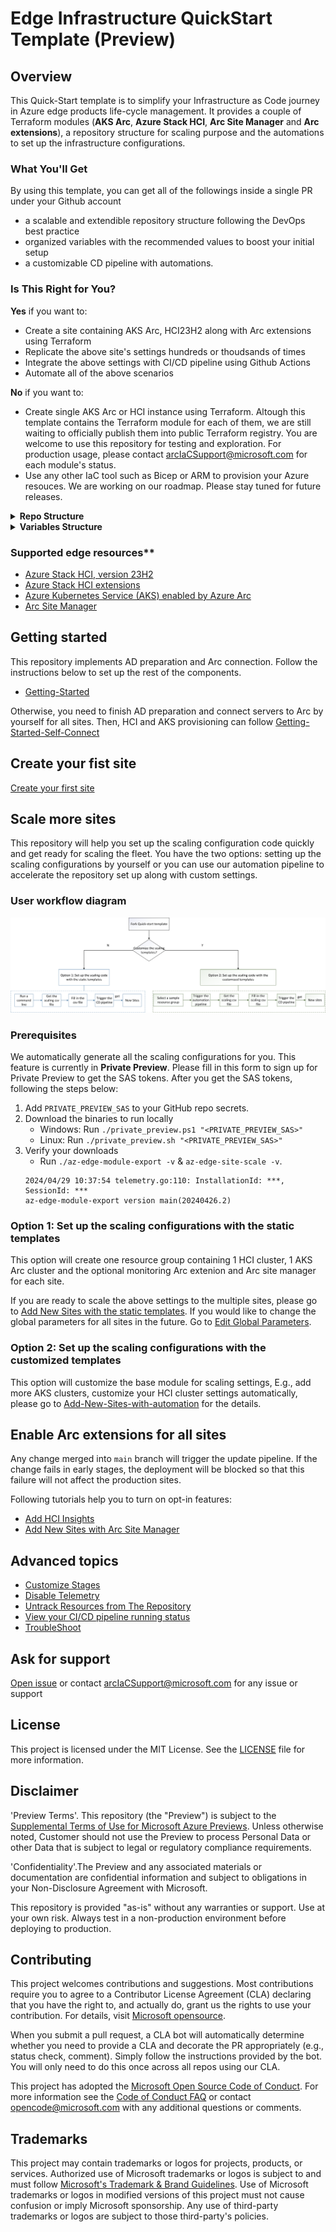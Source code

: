 # Edge Infrastructure QuickStart Template (Preview)

## Overview

This Quick-Start template is to simplify your Infrastructure as Code journey in Azure edge products life-cycle management. It provides a couple of Terraform modules (**AKS Arc**, **Azure Stack HCI**, **Arc Site Manager** and **Arc extensions**), a repository structure for scaling purpose and the automations to set up the infrastructure configurations.

### What You'll Get

By using this template, you can get all of the followings inside a single PR under your Github account

* a scalable and extendible repository structure following the DevOps best practice
* organized variables with the recommended values to boost your initial setup
* a customizable CD pipeline with automations.

### Is This Right for You?

**Yes** if you want to:

* Create a site containing AKS Arc, HCI23H2 along with Arc extensions using Terraform
* Replicate the above site's settings hundreds or thoudsands of times
* Integrate the above settings with CI/CD pipeline using Github Actions
* Automate all of the above scenarios

**No** if you want to:

* Create single AKS Arc or HCI instance using Terraform. Altough this template contains the Terraform module for each of them, we are still waiting to officially publish them into public Terraform registry. You are welcome to use this repository for testing and exploration. For production usage, please contact arcIaCSupport@microsoft.com for each module's status.
* Use any other IaC tool such as Bicep or ARM to provision your Azure resouces. We are working on our roadmap. Please stay tuned for future releases. 

<details>

<summary><b>Repo Structure</b></summary>

<img src="doc/img/repoStructure.png" alt="repoStructure" width="800"/>

```PROJECT_ROOT
│
├───.azure
│   │   backendTemplate.tf              // Backend storage account config file
│   │
│   └───hooks
│           pre-commit                  // Git hook to generate deployment workflow and set backend
│
├───.github
│   └───workflows
│           site-cd-workflow.yml        // Set up CD pipeline
|           terraform-plan.yml
│
├───dev                                 // The first stage to deploy
│   └───sample
│           backend.tf
│           main.tf                     // Main configuration file for the site
│           provider.tf
│           terraform.tf
│           variables.tf
│
├───modules
│   ├───base                            // Base module of all sites
│   │       main.tf
│   │       variables.tf
│   │
│   ├───hci                             // Module to manage HCI clusters
│   │
│   ├───hci-extensions                  // Module to manage HCI extensions                                                                     
│   ├───hci-provisioners                // Module to connect servers to Arc
│   │───aks-arc                         // Module to manage AKS Arc clusters
│   └───hci-vm                          // Module to manage HCI VMs
│   └───site-manager                    // Module to manage site-manager
│
├───prod                                // prod stage sites are deployed after qa stage
│   │
│   └───prod1
│
└───qa                                  // qa stage sites are deployed after dev stage
    │
    └───qa1
```

Base module contains the global variables across all sites. Each stage and each site folder contains the local variables specific to the stage/site. Local settings can override the global settings.

</details>

<details>

<summary><b>Variables Structure</b></summary>

| Variable Type           | Description                                                                                                     | Example             | Where to set value                                                                                       | Override Priority |
| ----------------------- | --------------------------------------------------------------------------------------------------------------- | ------------------- | -------------------------------------------------------------------------------------------------------- | :---------------: |
| Global Variables        | The values of the global variables typically are consistent across the whole fleet but specific for one product | `domainFqdn` in HCI | Set in `modules/base/<product>.hci.global.tf`. Add default value for variables.                          |        low        |
| Site specific variables | The values of these variables are unique in each site                                                           | `siteId`            | These variables must be set in the site `main.tf` file under each site folder                            |       high        |
| Pass through variables  | The values of these variables are inherited from GitHub secrets                                                 | `subscriptionId`    | `modules/base/<product>.hci.misc.tf`                                                                     |                   |
| Reference variables     | These variables are shared by 2 or more products                                                                | `location`          | Its definition can be found in `variables.<product>.*.tf` if its link is `ref/<product>/<variable_name>` |                   |

</details>

### Supported edge resources**

* [Azure Stack HCI, version 23H2](https://learn.microsoft.com/en-us/azure-stack/hci/whats-new)
* [Azure Stack HCI extensions](https://learn.microsoft.com/en-us/azure-stack/hci/manage/arc-extension-management?tabs=azureportal)
* [Azure Kubernetes Service (AKS) enabled by Azure Arc](https://learn.microsoft.com/en-us/azure/aks/hybrid/)
* [Arc Site Manager](https://review.learn.microsoft.com/en-us/azure/azure-arc/site-manager/overview?branch=release-preview-site-manager)

## Getting started

This repository implements AD preparation and Arc connection. Follow the instructions below to set up the rest of the components.

* [Getting-Started](./doc/Getting-Started.md)

Otherwise, you need to finish AD preparation and connect servers to Arc by yourself for all sites. Then, HCI and AKS provisioning can follow [Getting-Started-Self-Connect](./doc/Getting-Started-Self-Connect.md)

## Create your fist site

[Create your first site](./doc/Add-first-Site)

## Scale more sites

This repository will help you set up the scaling configuration code quickly and get ready for scaling the fleet. You have the two options: setting up the scaling configurations by yourself or you can use our automation pipeline to accelerate the repository set up along with custom settings.

### User workflow diagram

<img src="doc/img/IaCGithubAction.png" alt="IaCGithubAction"/>

### Prerequisites

We automatically generate all the scaling configurations for you. This feature is currently in **Private Preview**. Please fill in this form to sign up for Private Preview to get the SAS tokens.
After you get the SAS tokens, following the steps below:

1. Add `PRIVATE_PREVIEW_SAS` to your GitHub repo secrets.
2. Download the binaries to run locally
    - Windows: Run `./private_preview.ps1 "<PRIVATE_PREVIEW_SAS>"`
    - Linux: Run `./private_preview.sh "<PRIVATE_PREVIEW_SAS>"`
3. Verify your downloads
    - Run `./az-edge-module-export -v` & `az-edge-site-scale -v`.
    ```
    2024/04/29 10:37:54 telemetry.go:110: InstallationId: ***, SessionId: ***
    az-edge-module-export version main(20240426.2)
    ```

### Option 1: Set up the scaling configurations with the static templates

This option will create one resource group containing 1 HCI cluster, 1 AKS Arc cluster and the optional monitoring Arc extenion and Arc site manager for each site.

If you are ready to scale the above settings to the multiple sites, please go to [Add New Sites with the static templates](./doc/Add-New-Sites-with-static.md).
If you would like to change the global parameters for all sites in the future. Go to [Edit Global Parameters](./doc/Edit-Global-Parameters.md).

### Option 2: Set up the scaling configurations with the customized templates

This option will customize the base module for scaling settings, E.g., add more AKS clusters, customize your HCI cluster settings automatically, please go to [Add-New-Sites-with-automation](./doc/Add-New-Sites-with-automation.md) for the details.

## Enable Arc extensions for all sites

Any change merged into `main` branch will trigger the update pipeline. If the change fails in early stages, the deployment will be blocked so that this failure will not affect the production sites.

Following tutorials help you to turn on opt-in features:

* [Add HCI Insights](./doc/Add-HCI-Insights.md)
* [Add New Sites with Arc Site Manager](./doc/Add-Site-Manager.md)

## Advanced topics

- [Customize Stages](./doc/Customize-Stages.md)
- [Disable Telemetry](./doc/Disable-Telemetry.md)
- [Untrack Resources from The Repository](./doc/Untrack-Resources.md)
- [View your CI/CD pipeline running status](./doc/View-pipeline.md)
- [TroubleShoot](./doc/TroubleShooting.md)

## Ask for support

[Open issue](https://github.com/Azure/Edge-infrastructure-quickstart-template/issues/new) or contact arcIaCSupport@microsoft.com for any issue or support

## License  
  
This project is licensed under the MIT License. See the [LICENSE](LICENSE) file for more information.  
  
## Disclaimer  

'Preview Terms'. This repository (the "Preview") is subject to the [Supplemental Terms of Use for Microsoft Azure Previews](https://azure.microsoft.com/en-us/support/legal/preview-supplemental-terms/). Unless otherwise noted, Customer should not use the Preview to process Personal Data or other Data that is subject to legal or regulatory compliance requirements.

'Confidentiality'.The Preview and any associated materials or documentation are confidential information and subject to obligations in your Non-Disclosure Agreement with Microsoft.

This repository is provided "as-is" without any warranties or support. Use at your own risk. Always test in a non-production environment before deploying to production.  

## Contributing

This project welcomes contributions and suggestions.  Most contributions require you to agree to a
Contributor License Agreement (CLA) declaring that you have the right to, and actually do, grant us
the rights to use your contribution. For details, visit [Microsoft opensource](https://cla.opensource.microsoft.com).

When you submit a pull request, a CLA bot will automatically determine whether you need to provide
a CLA and decorate the PR appropriately (e.g., status check, comment). Simply follow the instructions
provided by the bot. You will only need to do this once across all repos using our CLA.

This project has adopted the [Microsoft Open Source Code of Conduct](https://opensource.microsoft.com/codeofconduct/).
For more information see the [Code of Conduct FAQ](https://opensource.microsoft.com/codeofconduct/faq/) or
contact [opencode@microsoft.com](mailto:opencode@microsoft.com) with any additional questions or comments.

## Trademarks

This project may contain trademarks or logos for projects, products, or services. Authorized use of Microsoft
trademarks or logos is subject to and must follow
[Microsoft's Trademark & Brand Guidelines](https://www.microsoft.com/en-us/legal/intellectualproperty/trademarks/usage/general).
Use of Microsoft trademarks or logos in modified versions of this project must not cause confusion or imply Microsoft sponsorship.
Any use of third-party trademarks or logos are subject to those third-party's policies.
